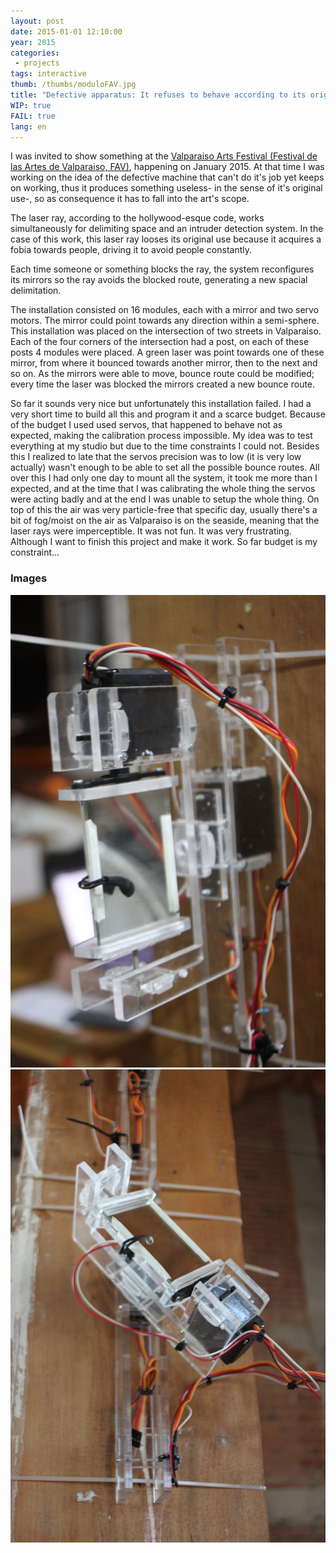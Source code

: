 ```yaml
---
layout: post
date: 2015-01-01 12:10:00
year: 2015
categories:
 - projects
tags: interactive
thumb: /thumbs/moduloFAV.jpg
title: "Defective apparatus: It refuses to behave according to its original rules and insists on avoiding people. part 1"
WIP: true
FAIL: true
lang: en
---
```


I was invited to show something at the [Valparaiso Arts Festival (Festival de las Artes de Valparaiso, FAV)](http://festivalartesvalpo.cl/actividades/aparato-defectuoso/), happening on January 2015.
At that time I was working on the idea of the defective machine that can't do it's job yet keeps on working, thus it produces something useless- in the sense of it's original use-, so as consequence it has to fall into the art's scope.

The laser ray, according to the hollywood-esque code, works simultaneously for delimiting space and an intruder detection system. In the case of this work, this laser ray looses its original use because it acquires a fobia towards people, driving it to avoid people constantly.

Each time someone or something blocks the ray, the system reconfigures its mirrors so the ray avoids the blocked route, generating a new spacial delimitation.

The installation consisted on 16 modules, each with a mirror and two servo motors. The mirror could point towards any direction within a semi-sphere.
This installation was placed on the intersection of two streets in Valparaiso. Each of the four corners of the intersection had a post, on each of these posts 4 modules were placed. A green laser was point towards one of these mirror, from where it bounced towards another mirror, then to the next and so on. As the mirrors were able to move, bounce route could be modified; every time the laser was blocked the mirrors created a new bounce route.

So far it sounds very nice but unfortunately this installation failed. I had a very short time to build all this and program it and a scarce budget.
Because of the budget I used used servos, that happened to behave not as expected, making the calibration process impossible. My idea was to test everything at my studio but due to the time constraints I could not. Besides this I realized to late that the servos precision was to low (it is very low actually) wasn't enough to be able to set all the possible bounce routes. All over this I had only one day to mount all the system, it took me more than I expected, and at the time that I was calibrating the whole thing the servos were acting badly and at the end I was unable to setup the whole thing. On top of this the air was very particle-free that specific day, usually there's a bit of fog/moist on the air as Valparaiso is on the seaside, meaning that the laser rays were imperceptible.
It was not fun. It was very frustrating. Although I want to finish this project and make it work. So far budget is my constraint...

### Images
![image](/img/modulo1.jpg)
![image](/img/modulo2.jpg)
